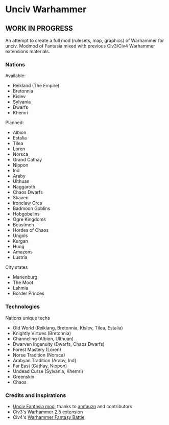 # Unciv Warhammer

## WORK IN PROGRESS

An attempt to create a full mod (rulesets, map, graphics) of Warhammer for unciv.
Modmod of Fantasia mixed with previous Civ3/Civ4 Warhammer extensions materials.

### Nations 
Available:
* Reikland (The Empire)
* Bretonnia
* Kislev
* Sylvania
* Dwarfs
* Khemri

Planned:
* Albion
* Estalia
* Tilea
* Loren
* Norsca
* Grand Cathay
* Nippon
* Ind
* Araby
* Ulthuan
* Naggaroth
* Chaos Dwarfs
* Skaven
* Ironclaw Orcs
* Badmoon Goblins
* Hobgobelins
* Ogre Kingdoms
* Beastmen
* Hordes of Chaos
* Ungols
* Kurgan
* Hung
* Amazons
* Lustria

City states
* Marienburg
* The Moot
* Lahmia
* Border Princes

### Technologies
Nations unique techs
* Old World (Reiklang, Bretonnia, Kislev, Tilea, Estalia)
* Knightly Virtues (Bretonnia)
* Channeling (Albion, Ulthuan)
* Dwarven Ingenuity (Dwarfs, Chaos Dwarfs)
* Forest Mastery (Loren)
* Norse Tradition (Norsca)
* Arabyan Tradition (Araby, Ind)
* Far East (Cathay, Nippon)
* Undead Curse (Sylvania, Khemri)
* Greenskin
* Chaos


### Credits and inspirations
* [Unciv Fantasia mod](https://github.com/amfauzn/Fantasia), thanks to [amfauzn](https://github.com/amfauzn) and contributors
* Civ3's [Warhammer 2.5 ](https://forums.civfanatics.com/resources/warhammer-fantasy-mod-2-5.3833/) extension
* Civ4's [Warhammer Fantasy Battle](https://forums.civfanatics.com/threads/warhammer-conversion-beta-download-debug-thread.247207/)